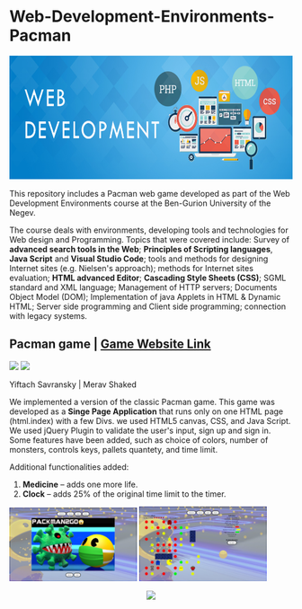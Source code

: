 # Web-Development-Environments-Pacman

 <p align="center">
<img src="Media/61be16afc2df9.jpg"  width="700" height="220">
</p>

This repository includes a Pacman web game developed as part of the Web Development Environments course at the Ben-Gurion University of the Negev. 

The course deals with environments, developing tools and technologies for Web design and Programming. Topics that were covered include: Survey of **advanced search tools in the Web**; **Principles of Scripting languages**, **Java Script** and **Visual Studio Code**; tools and methods for designing Internet sites (e.g. Nielsen's approach); methods for Internet sites evaluation; **HTML advanced Editor**; **Cascading Style Sheets (CSS)**; SGML standard and XML language; Management of HTTP servers; Documents Object Model (DOM); Implementation of java Applets in HTML & Dynamic HTML; Server side programming and Client side programming; connection with legacy systems.


## Pacman game | [Game Website Link](https://sise-web-development-environments.github.io/assignment2-merav-yiftach/)

<p float="left">
  <img src="Media/ass2_3.gif" width=45% />
  <img src="Media/ass2_2.gif" width=45% />
</p>

Yiftach Savransky | Merav Shaked

We implemented a version of the classic Pacman game.
This game was developed as a **Singe Page Application** that runs only on one HTML page (html.index) with a few Divs. we used HTML5 canvas, CSS, and Java Script. We used jQuery Plugin to validate the user's input, sign up and sign in. Some features have been added, such as choice of colors, number of monsters, controls keys, pallets quantety, and time limit. 

Additional functionalities added:
1.	**Medicine** – adds one more life.  
2.	**Clock** – adds 25%  of the original time limit to the timer.   

<p float="left">
  <img src="Media/ass2_4.png" width=45% />
  <img src="Media/ass2_5.png" width=45% />
</p>


<p align="center">
<img src="https://in.bgu.ac.il/marketing/DocLib/Pages/graphics/heb-en-arabic-logo-small.png">
</p>

